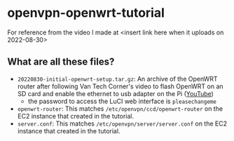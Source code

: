 # openvpn-openwrt-tutorial
For reference from the video I made at &lt;insert link here when it uploads on 2022-08-30>

## What are all these files?
- `20220830-initial-openwrt-setup.tar.gz`: An archive of the OpenWRT router after following Van Tech Corner's video
 to flash OpenWRT on an SD card and enable the ethernet to usb adapter on the Pi ([YouTube](https://www.youtube.com/watch?v=TsOpO6O4xDE))
   - the password to access the LuCI web interface is `pleasechangeme`
- `openwrt-router`: This matches `/etc/openvpn/ccd/openwrt-router` on the EC2 instance that created in the tutorial.
- `server.conf`: This matches `/etc/openvpn/server/server.conf` on the EC2 instance that created in the tutorial.
